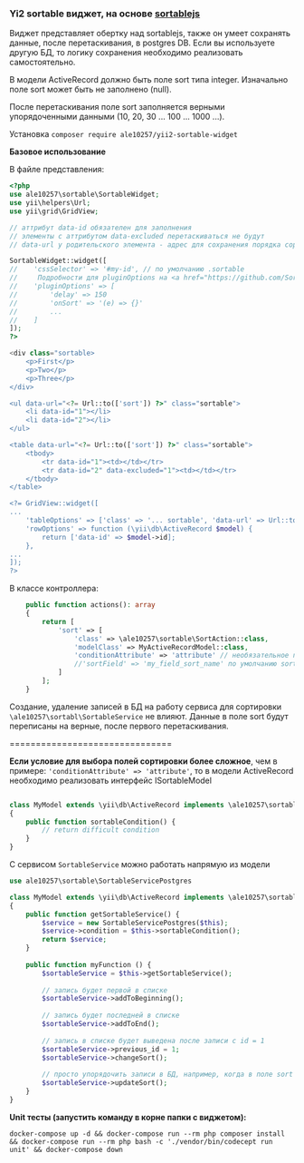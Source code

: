 ### Yi2 sortable виджет, на основе <a href="https://github.com/SortableJS/Sortable">sortablejs</a>

Виджет представляет обертку над sortablejs, также он умеет сохранять данные, после перетаскивания, в postgres DB. Если вы используете другую БД, то логику сохранения необходимо реализовать самостоятельно.

В модели ActiveRecord должно быть поле sort типа integer. Изначально поле sort может быть не заполнено (null).

После перетаскивания поле sort заполняется верными упорядоченными данными (10, 20, 30 ... 100 ... 1000 ...).

Установка ```composer require ale10257/yii2-sortable-widget```

**Базовое использование**

В файле представления:

```php
<?php
use ale10257\sortable\SortableWidget;
use yii\helpers\Url;
use yii\grid\GridView;

// аттрибут data-id обязателен для заполнения
// элементы с аттрибутом data-excluded перетаскиваться не будут
// data-url у родительского элемента - адрес для сохранения порядка сортировки после перетаскивания

SortableWidget::widget([
//    'cssSelector' => '#my-id', // по умолчанию .sortable
//     Подробности для pluginOptions на <a href="https://github.com/SortableJS/Sortable">sortablejs</a>
//    'pluginOptions' => [
//        'delay' => 150 
//        'onSort' => '(e) => {}'
//        ...
//    ]
]);
?>

<div class="sortable>
    <p>First</p>
    <p>Two</p>
    <p>Three</p>
</div>

<ul data-url="<?= Url::to(['sort']) ?>" class="sortable">
    <li data-id="1"></li>
    <li data-id="2"></li>
</ul>

<table data-url="<?= Url::to(['sort']) ?>" class="sortable">
    <tbody>
        <tr data-id="1"><td></td></tr>
        <tr data-id="2" data-excluded="1"><td></td></tr>
    </tbody>
</table>

<?= GridView::widget([
...
    'tableOptions' => ['class' => '... sortable', 'data-url' => Url::to(['sort'])],
    'rowOptions' => function (\yii\db\ActiveRecord $model) {
        return ['data-id' => $model->id];
    },
...
]);
?>
```

В классе контроллера:

```php
    public function actions(): array
    {
        return [
            'sort' => [
                'class' => \ale10257\sortable\SortAction::class,
                'modelClass' => MyActiveRecordModel::class,
                'conditionAttribute' => 'attribute' // необязательное поле, если оно объявлено будет сформировано условие where(['attribute' => $model->attribute]), например where(['parent_id' => $model->parent_id])
                //'sortField' => 'my_field_sort_name' по умолчанию sort
            ]
        ];
    }
```

Создание, удаление записей в БД на работу сервиса для сортировки ```\ale10257\sortabl\SortableService``` не влияют. Данные в поле sort будут переписаны на верные, после первого перетаскивания.

===============================

**Если условие для выбора полей сортировки более сложное**, чем в примере: ```'conditionAttribute' => 'attribute'```, то в модели ActiveRecord необходимо реализовать интерфейс ISortableModel
```php

class MyModel extends \yii\db\ActiveRecord implements \ale10257\sortable\ISortableModel 
{
    public function sortableCondition() {
        // return difficult condition
    }
}
```

С сервисом ```SortableService``` можно работать напрямую из модели

```php
use ale10257\sortable\SortableServicePostgres

class MyModel extends \yii\db\ActiveRecord implements \ale10257\sortable\ISortableModel 
{
    public function getSortableService() {
        $service = new SortableServicePostgres($this);
        $service->condition = $this->sortableCondition();
        return $service;
    }
    
    public function myFunction () {
        $sortableService = $this->getSortableService();
        
        // запись будет первой в списке
        $sortableService->addToBeginning();
        
        // запись будет последней в списке
        $sortableService->addToEnd();
        
        // запись в списке будет выведена после записи с id = 1
        $sortableService->previous_id = 1;
        $sortableService->changeSort();
        
        // просто упорядочить записи в БД, например, когда в поле sort есть пустые значения
        $sortableService->updateSort();
    }
}
```

**Unit тесты (запустить команду в корне папки с виджетом):**

```
docker-compose up -d && docker-compose run --rm php composer install && docker-compose run --rm php bash -c './vendor/bin/codecept run unit' && docker-compose down
```

